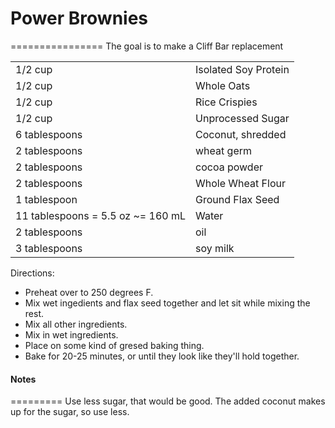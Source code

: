 # Power Brownies
================
The goal is to make a Cliff Bar replacement

| | |
| --- | --- |
|1/2 cup |Isolated Soy Protein	|
|1/2 cup| Whole Oats|
|1/2 cup| Rice Crispies|
|1/2 cup|Unprocessed Sugar|
|6 tablespoons|Coconut, shredded|
|2 tablespoons|wheat germ|
|2 tablespoons|cocoa powder|
|2 tablespoons|Whole Wheat Flour|
|1 tablespoon|Ground Flax Seed|
11 tablespoons = 5.5 oz ~= 160 mL|Water|
|2 tablespoons|oil|
|3 tablespoons|soy milk|

Directions:
- Preheat over to 250 degrees F.
- Mix wet ingedients and flax seed together and let sit while mixing the rest.
- Mix all other ingredients.
- Mix in wet ingredients.
- Place on some kind of gresed baking thing.
- Bake for 20-25 minutes, or until they look like they'll hold together.


#### Notes
=========
Use less sugar, that would be good.  The added coconut makes up for the sugar, so use less.
